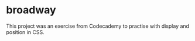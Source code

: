# broadway
This project was an exercise from Codecademy to practise with display and position in CSS. 
